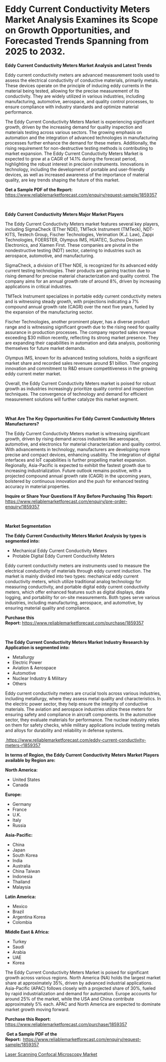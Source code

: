 <p><h1>Eddy Current Conductivity Meters Market Analysis Examines its Scope on Growth Opportunities, and Forecasted Trends Spanning from 2025 to 2032.</h1></p><p><strong>Eddy Current Conductivity Meters Market Analysis and Latest Trends</strong></p>
<p><p>Eddy current conductivity meters are advanced measurement tools used to assess the electrical conductivity of conductive materials, primarily metals. These devices operate on the principle of inducing eddy currents in the material being tested, allowing for the precise measurement of its conductivity. They are widely utilized in various industries, including manufacturing, automotive, aerospace, and quality control processes, to ensure compliance with industry standards and optimize material performance.</p><p>The Eddy Current Conductivity Meters Market is experiencing significant growth, driven by the increasing demand for quality inspection and materials testing across various sectors. The growing emphasis on automation and the integration of advanced technologies in manufacturing processes further enhance the demand for these meters. Additionally, the rising requirement for non-destructive testing methods is contributing to market expansion. The Eddy Current Conductivity Meters Market is expected to grow at a CAGR of 14.1% during the forecast period, highlighting the robust interest in precision instruments. Innovations in technology, including the development of portable and user-friendly devices, as well as increased awareness of the importance of material quality, are key trends shaping the future of this market.</p></p>
<p><strong>Get a Sample PDF of the Report:&nbsp;</strong> <a href="https://www.reliablemarketforecast.com/enquiry/request-sample/1859357?utm_campaign=2140&utm_medium=2&utm_source=Github&utm_content=ia&utm_term=16022025&utm_id=eddy-current-conductivity-meters">https://www.reliablemarketforecast.com/enquiry/request-sample/1859357</a></p>
<p>&nbsp;</p>
<p><strong>Eddy Current Conductivity Meters Major Market Players</strong></p>
<p><p>The Eddy Current Conductivity Meters market features several key players, including SigmaCheck (ETher NDE), TMTeck Instrument (TMTeck), NDT-KITS, Testech Group, Fischer Technologies, Verimation (K.J. Law), Zappi Technologies, FOERSTER, Olympus IMS, HUATEC, Suzhou Desisen Electronics, and Xiamen First. These companies are pivotal in the nondestructive testing (NDT) sector, catering to industries such as aerospace, automotive, and manufacturing.</p><p>SigmaCheck, a division of ETher NDE, is recognized for its advanced eddy current testing technologies. Their products are gaining traction due to rising demand for precise material characterization and quality control. The company aims for an annual growth rate of around 8%, driven by increasing applications in critical industries.</p><p>TMTeck Instrument specializes in portable eddy current conductivity meters and is witnessing steady growth, with projections indicating a 7% compound annual growth rate (CAGR) over the next five years, fueled by the expansion of the manufacturing sector.</p><p>Fischer Technologies, another prominent player, has a diverse product range and is witnessing significant growth due to the rising need for quality assurance in production processes. The company reported sales revenue exceeding $30 million recently, reflecting its strong market presence. They are expanding their capabilities in automation and data analysis, positioning themselves for future market demands.</p><p>Olympus IMS, known for its advanced testing solutions, holds a significant market share and recorded sales revenues around $1 billion. Their ongoing innovation and commitment to R&D ensure competitiveness in the growing eddy current meter market.</p><p>Overall, the Eddy Current Conductivity Meters market is poised for robust growth as industries increasingly prioritize quality control and inspection techniques. The convergence of technology and demand for efficient measurement solutions will further catalyze this market segment.</p></p>
<p>&nbsp;</p>
<p><strong>What Are The Key Opportunities For Eddy Current Conductivity Meters Manufacturers?</strong></p>
<p><p>The Eddy Current Conductivity Meters market is witnessing significant growth, driven by rising demand across industries like aerospace, automotive, and electronics for material characterization and quality control. With advancements in technology, manufacturers are developing more precise and compact devices, enhancing usability. The integration of digital interfaces and IoT capabilities is further propelling market expansion. Regionally, Asia-Pacific is expected to exhibit the fastest growth due to increasing industrialization. Future outlook remains positive, with a projected compound annual growth rate (CAGR) in the upcoming years, bolstered by continuous innovation and the push for enhanced testing accuracy in material properties.</p></p>
<p><strong>Inquire or Share Your Questions If Any Before Purchasing This Report:</strong> <a href="https://www.reliablemarketforecast.com/enquiry/pre-order-enquiry/1859357?utm_campaign=2140&utm_medium=2&utm_source=Github&utm_content=ia&utm_term=16022025&utm_id=eddy-current-conductivity-meters">https://www.reliablemarketforecast.com/enquiry/pre-order-enquiry/1859357</a></p>
<p>&nbsp;</p>
<p><strong>Market Segmentation</strong></p>
<p><strong>The Eddy Current Conductivity Meters Market Analysis by types is segmented into:</strong></p>
<p><ul><li>Mechanical Eddy Current Conductivity Meters</li><li>Protable Digital Eddy Current Conductivity Meters</li></ul></p>
<p><p>Eddy current conductivity meters are instruments used to measure the electrical conductivity of materials through eddy current induction. The market is mainly divided into two types: mechanical eddy current conductivity meters, which utilize traditional analog technology for measuring conductivity, and portable digital eddy current conductivity meters, which offer enhanced features such as digital displays, data logging, and portability for on-site measurements. Both types serve various industries, including manufacturing, aerospace, and automotive, by ensuring material quality and compliance.</p></p>
<p><strong>Purchase this Report:&nbsp;</strong><a href="https://www.reliablemarketforecast.com/purchase/1859357?utm_campaign=2140&utm_medium=2&utm_source=Github&utm_content=ia&utm_term=16022025&utm_id=eddy-current-conductivity-meters">https://www.reliablemarketforecast.com/purchase/1859357</a></p>
<p>&nbsp;</p>
<p><strong>The Eddy Current Conductivity Meters Market Industry Research by Application is segmented into:</strong></p>
<p><ul><li>Metallurgy</li><li>Electric Power</li><li>Aviation & Aerospace</li><li>Automotive</li><li>Nuclear Industry & Military</li><li>Others</li></ul></p>
<p><p>Eddy current conductivity meters are crucial tools across various industries, including metallurgy, where they assess metal quality and characteristics. In the electric power sector, they help ensure the integrity of conductive materials. The aviation and aerospace industries utilize these meters for ensuring safety and compliance in aircraft components. In the automotive sector, they evaluate materials for performance. The nuclear industry relies on them for safety checks, while military applications include testing metals and alloys for durability and reliability in defense systems.</p></p>
<p><a href="https://www.reliablemarketforecast.com/eddy-current-conductivity-meters-r1859357?utm_campaign=2140&utm_medium=2&utm_source=Github&utm_content=ia&utm_term=16022025&utm_id=eddy-current-conductivity-meters">&nbsp;https://www.reliablemarketforecast.com/eddy-current-conductivity-meters-r1859357</a></p>
<p><strong>In terms of Region, the Eddy Current Conductivity Meters Market Players available by Region are:</strong></p>
<p>
    <p> <strong> North America: </strong>
        <ul>
            <li>United States</li>
            <li>Canada</li>
        </ul>
        </p> 
    <p> <strong> Europe: </strong>
        <ul>
            <li>Germany</li>
            <li>France</li>
            <li>U.K.</li>
            <li>Italy</li>
            <li>Russia</li>
        </ul>
        </p> 
    <p> <strong> Asia-Pacific: </strong>
        <ul>
            <li>China</li>
            <li>Japan</li>
            <li>South Korea</li>
            <li>India</li>
            <li>Australia</li>
            <li>China Taiwan</li>
            <li>Indonesia</li>
            <li>Thailand</li>
            <li>Malaysia</li>
        </ul>
        </p> 
    <p> <strong> Latin America: </strong>
        <ul>
            <li>Mexico</li>
            <li>Brazil</li>
            <li>Argentina Korea</li>
            <li>Colombia</li>
        </ul>
        </p> 
    <p> <strong> Middle East & Africa: </strong>
        <ul>
            <li>Turkey</li>
            <li>Saudi</li>
            <li>Arabia</li>
            <li>UAE</li>
            <li>Korea</li>
        </ul>
    </p>
    </p>
<p><p>The Eddy Current Conductivity Meters Market is poised for significant growth across various regions. North America (NA) holds the largest market share at approximately 35%, driven by advanced industrial applications. Asia-Pacific (APAC) follows closely with a projected share of 30%, fueled by rapid industrialization and demand for automation. Europe accounts for around 25% of the market, while the USA and China contribute approximately 5% each. APAC and North America are expected to dominate market growth moving forward.</p></p>
<p><strong>Purchase this Report: </strong><a href="https://www.reliablemarketforecast.com/purchase/1859357?utm_campaign=2140&utm_medium=2&utm_source=Github&utm_content=ia&utm_term=16022025&utm_id=eddy-current-conductivity-meters">https://www.reliablemarketforecast.com/purchase/1859357</a></p>
<p>&nbsp;<strong>Get a Sample PDF of the Report:&nbsp;&nbsp;</strong><a href="https://www.reliablemarketforecast.com/enquiry/request-sample/1859357?utm_campaign=2140&utm_medium=2&utm_source=Github&utm_content=ia&utm_term=16022025&utm_id=eddy-current-conductivity-meters">https://www.reliablemarketforecast.com/enquiry/request-sample/1859357</a></p>
<p><strong></strong></p>
<p><p><a href="https://github.com/abbislposival/Market-Research-Report-List-1/blob/main/laser-scanning-confocal-microscopy-market.md?utm_campaign=2140&utm_medium=2&utm_source=Github&utm_content=ia&utm_term=16022025&utm_id=eddy-current-conductivity-meters">Laser Scanning Confocal Microscopy Market</a></p></p>